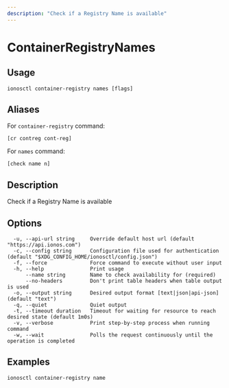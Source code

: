 ```yaml
---
description: "Check if a Registry Name is available"
---
```


# ContainerRegistryNames

## Usage

```text
ionosctl container-registry names [flags]
```

## Aliases

For `container-registry` command:

```text
[cr contreg cont-reg]
```

For `names` command:

```text
[check name n]
```

## Description

Check if a Registry Name is available

## Options

```text
  -u, --api-url string     Override default host url (default "https://api.ionos.com")
  -c, --config string      Configuration file used for authentication (default "$XDG_CONFIG_HOME/ionosctl/config.json")
  -f, --force              Force command to execute without user input
  -h, --help               Print usage
      --name string        Name to check availability for (required)
      --no-headers         Don't print table headers when table output is used
  -o, --output string      Desired output format [text|json|api-json] (default "text")
  -q, --quiet              Quiet output
  -t, --timeout duration   Timeout for waiting for resource to reach desired state (default 1m0s)
  -v, --verbose            Print step-by-step process when running command
  -w, --wait               Polls the request continuously until the operation is completed
```

## Examples

```text
ionosctl container-registry name
```

